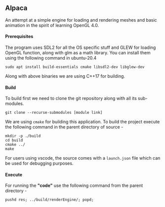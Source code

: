 ## Alpaca


An attempt at a simple engine for loading and rendering meshes and basic animation in the spirit of learning OpenGL 4.0.


#### Prerequisites

The program uses SDL2 for all the OS specific stuff and GLEW for loading OpenGL function, along with glm as a math library. You can install them using the following command in ubuntu-20.4

```
sudo apt install build-essentials cmake libsdl2-dev libglew-dev 
```

Along with above binaries we are using C++17 for building.

#### Build

To build first we need to clone the git repository along with all its sub-modules.

```
git clone --recurse-submodules [module link]
```



We are using `cmake` for building this application. To build the project execute the following command in the parent directory of source - 
```
mkdir -p ./build
cd build
cmake ../
make
```
For users using vscode, the source comes with a `launch.json` file which can be used for debugging purposes.

#### Execute

For running the **"code"** use the following command from the parent directory - 
```
pushd res; ../build/renderEngine/; popd;
```